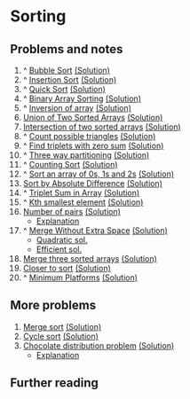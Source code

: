 # Sorting

## Problems and notes

1. ^ [Bubble Sort](https://practice.geeksforgeeks.org/problems/bubble-sort/1) [(Solution)](https://github.com/thecoducer/GeeksForGeeks_DSA_Course_Solutions/blob/master/Sorting/bubble_sort.cpp)
2. ^ [Insertion Sort](https://practice.geeksforgeeks.org/problems/insertion-sort/1) [(Solution)](https://github.com/thecoducer/GeeksForGeeks_DSA_Course_Solutions/blob/master/Sorting/insertion_sort.cpp)
3. ^ [Quick Sort](https://practice.geeksforgeeks.org/problems/quick-sort/1) [(Solution)](https://github.com/thecoducer/GeeksForGeeks_DSA_Course_Solutions/blob/master/Sorting/quick_sort.cpp)
4. ^ [Binary Array Sorting](https://practice.geeksforgeeks.org/problems/binary-array-sorting/1) [(Solution)](https://github.com/thecoducer/GeeksForGeeks_DSA_Course_Solutions/blob/master/Sorting/binary_array_sorting.cpp)
5. ^ [Inversion of array](https://practice.geeksforgeeks.org/problems/inversion-of-array/1) [(Solution)]()
6. [Union of Two Sorted Arrays](https://practice.geeksforgeeks.org/problems/union-of-two-sorted-arrays/1) [(Solution)](https://github.com/thecoducer/GeeksForGeeks_DSA_Course_Solutions/blob/master/Sorting/union_array.cpp)
7. [Intersection of two sorted arrays](https://practice.geeksforgeeks.org/problems/intersection-of-two-sorted-array/1) [(Solution)](https://github.com/thecoducer/GeeksForGeeks_DSA_Course_Solutions/blob/master/Sorting/intersection_array.cpp)
8. ^ [Count possible triangles](https://practice.geeksforgeeks.org/problems/count-possible-triangles/1) [(Solution)]()
9. ^ [Find triplets with zero sum](https://practice.geeksforgeeks.org/problems/find-triplets-with-zero-sum/1) [(Solution)]()
10. ^ [Three way partitioning](https://practice.geeksforgeeks.org/problems/three-way-partitioning/1) [(Solution)](https://github.com/thecoducer/GeeksForGeeks_DSA_Course_Solutions/blob/master/Sorting/three_way_partitioning.cpp)
11. ^ [Counting Sort](https://practice.geeksforgeeks.org/problems/counting-sort/1) [(Solution)]()
12. ^ [Sort an array of 0s, 1s and 2s](https://practice.geeksforgeeks.org/problems/sort-an-array-of-0s-1s-and-2s-1587115621/1/) [(Solution)](https://github.com/thecoducer/GeeksForGeeks_DSA_Course_Solutions/blob/master/Sorting/sort_0_1_2.cpp)
13. [Sort by Absolute Difference](https://practice.geeksforgeeks.org/problems/sort-by-absolute-difference/1) [(Solution)]()
14. ^ [Triplet Sum in Array](https://practice.geeksforgeeks.org/problems/triplet-sum-in-array/1) [(Solution)]()
15. ^ [Kth smallest element](https://practice.geeksforgeeks.org/problems/kth-smallest-element/0) [(Solution)](https://github.com/thecoducer/GeeksForGeeks_DSA_Course_Solutions/blob/master/Sorting/kth-smallest-element.cpp)
16. [Number of pairs](https://practice.geeksforgeeks.org/problems/number-of-pairs/1) [(Solution)](https://github.com/thecoducer/GeeksForGeeks_DSA_Course_Solutions/blob/master/Sorting/number_of_pairs.cpp)
    - [Explanation](https://www.geeksforgeeks.org/find-number-pairs-xy-yx/)
17. ^ [Merge Without Extra Space](https://practice.geeksforgeeks.org/problems/merge-two-sorted-arrays/1) [(Solution)]()
    - [Quadratic sol.](https://www.geeksforgeeks.org/merge-two-sorted-arrays-o1-extra-space/)
    - [Efficient sol.](https://www.geeksforgeeks.org/efficiently-merging-two-sorted-arrays-with-o1-extra-space/)
18. [Merge three sorted arrays](https://practice.geeksforgeeks.org/problems/merge-three-sorted-arrays/1) [(Solution)]()
19. [Closer to sort](https://practice.geeksforgeeks.org/problems/closer-to-sort/1) [(Solution)]()
20. ^ [Minimum Platforms](https://practice.geeksforgeeks.org/problems/minimum-platforms-1587115620/1) [(Solution)]()


## More problems

1. [Merge sort](https://practice.geeksforgeeks.org/problems/merge-sort/1/) [(Solution)](https://github.com/thecoducer/GeeksForGeeks_DSA_Course_Solutions/blob/master/Sorting/More/merge_sort.cpp)
2. [Cycle sort](https://www.geeksforgeeks.org/cycle-sort/) [(Solution)](https://github.com/thecoducer/GeeksForGeeks_DSA_Course_Solutions/blob/master/Sorting/More/cycle_sort.cpp)
3. [Chocolate distribution problem](https://practice.geeksforgeeks.org/problems/chocolate-distribution-problem/0) [(Solution)](https://github.com/thecoducer/GeeksForGeeks_DSA_Course_Solutions/blob/master/Sorting/More/chocolate_distribution_problem.cpp)
    - [Explanation](https://www.geeksforgeeks.org/chocolate-distribution-problem/)


## Further reading
